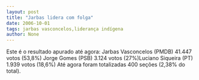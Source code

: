 ```yaml
---
layout: post
title: "Jarbas lidera com folga"
date: 2006-10-01
tags: jarbas vasconcelos,liderança indígena
author: None
---
```


Este é o resultado apurado até agora:
Jarbas Vasconcelos (PMDB) 41.447 votos (53,8%) Jorge Gomes (PSB) 3.124 votos (27%)Luciano Siqueira (PT) 1.939 votos (18,6%)
Até agora foram totalizadas 400 seções (2,38% do total). 